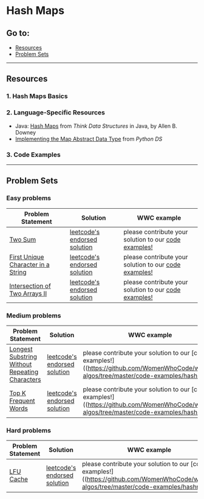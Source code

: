 # Hash Maps

## Go to:
 * [Resources](#resources)
 * [Problem Sets](#problem-sets)

___

## Resources

### 1. Hash Maps Basics


### 2. Language-Specific Resources
* Java: [Hash Maps](http://greenteapress.com/thinkdast/html/thinkdast012.html) from _Think Data Structures_ in Java, by Allen B. Downey
* [Implementing the Map Abstract Data Type](https://runestone.academy/runestone/books/published/pythonds/SortSearch/Hashing.html#implementing-the-map-abstract-data-type) from _Python DS_

### 3. Code Examples

___

## Problem Sets

### Easy problems
Problem Statement | Solution | WWC example
--- | --- | ---
[Two Sum](https://leetcode.com/problems/two-sum/) | [leetcode's endorsed solution](https://leetcode.com/problems/two-sum/solution/) | please contribute your solution to our [code examples!](https://github.com/WomenWhoCode/wwcsf-algos/tree/master/code-examples/hashmaps)
[First Unique Character in a String](https://leetcode.com/problems/first-unique-character-in-a-string/) | [leetcode's endorsed solution](https://leetcode.com/problems/first-unique-character-in-a-string/solution/) | please contribute your solution to our [code examples!](https://github.com/WomenWhoCode/wwcsf-algos/tree/master/code-examples/hashmaps)
[Intersection of Two Arrays II](https://leetcode.com/problems/intersection-of-two-arrays-ii/) | [leetcode's endorsed solution](https://leetcode.com/problems/intersection-of-two-arrays-ii/solution/) | please contribute your solution to our [code examples!](https://github.com/WomenWhoCode/wwcsf-algos/tree/master/code-examples/hashmaps)

### Medium problems
Problem Statement | Solution | WWC example
--- | --- | ---
[Longest Substring Without Repeating Characters](https://leetcode.com/problems/longest-substring-without-repeating-characters/) | [leetcode's endorsed solution](https://leetcode.com/problems/longest-substring-without-repeating-characters/solution/) | please contribute your solution to our [code examples!]((https://github.com/WomenWhoCode/wwcsf-algos/tree/master/code-examples/hashmaps)
[Top K Frequent Words](https://leetcode.com/problems/top-k-frequent-words/) | [leetcode's endorsed solution](https://leetcode.com/problems/top-k-frequent-words/solution/) | please contribute your solution to our [code examples!]((https://github.com/WomenWhoCode/wwcsf-algos/tree/master/code-examples/hashmaps)

### Hard problems
Problem Statement | Solution | WWC example
--- | --- | ---
[LFU Cache](https://leetcode.com/problems/lfu-cache/) | [leetcode's endorsed solution](https://leetcode.com/problems/longest-substring-without-repeating-characters/solution/) | please contribute your solution to our [code examples!]((https://github.com/WomenWhoCode/wwcsf-algos/tree/master/code-examples/hashmaps)
